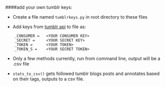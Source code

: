 ####add your own tumblr keys: 

- Create a file named `tumblrkeys.py` in root directory to these files

- Add keys from [tumblr api](http://www.tumblr.com/docs/en/api/v2) to file as:
```
	_CONSUMER =   <YOUR CONSUMER KEY>
	_SECRET =     <YOUR SECRET KEY>
	_TOKEN =      <YOUR TOKEN>
	_TOKEN_S =    <YOUR SECRET TOKEN>
```

- Only a few methods currently, run from command line, output will be a .csv file

- `stats_to_csv()` gets followed tumblr blogs posts and annotates based on their tags, outputs to a csv file.
